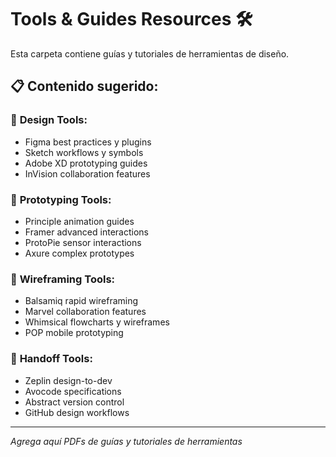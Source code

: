 # Tools & Guides Resources 🛠️

Esta carpeta contiene guías y tutoriales de herramientas de diseño.

## 📋 Contenido sugerido:

### 🎨 **Design Tools:**
- Figma best practices y plugins
- Sketch workflows y symbols
- Adobe XD prototyping guides
- InVision collaboration features

### 🔧 **Prototyping Tools:**
- Principle animation guides
- Framer advanced interactions
- ProtoPie sensor interactions
- Axure complex prototypes

### 📐 **Wireframing Tools:**
- Balsamiq rapid wireframing
- Marvel collaboration features
- Whimsical flowcharts y wireframes
- POP mobile prototyping

### 🔄 **Handoff Tools:**
- Zeplin design-to-dev
- Avocode specifications
- Abstract version control
- GitHub design workflows

---
*Agrega aquí PDFs de guías y tutoriales de herramientas*